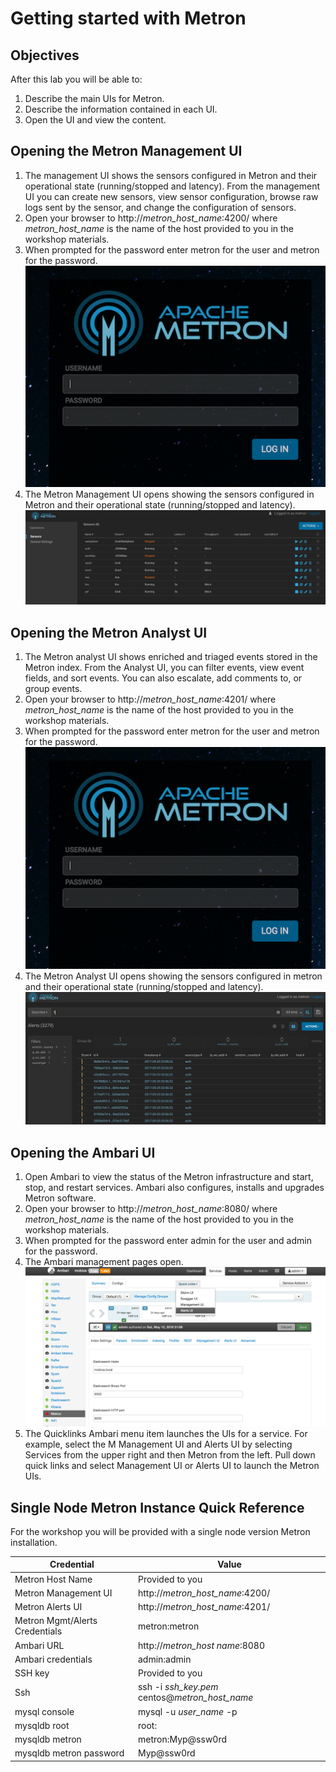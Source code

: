 ﻿


# Getting started with Metron
## Objectives
After this lab you will be able to:
1. Describe the main UIs for Metron.
2. Describe the information contained in each UI.
3. Open the UI and view the content.
## Opening the Metron Management UI

 1. The management UI shows the sensors configured in Metron and their operational state (running/stopped and latency).  From the management UI you can create new sensors, view sensor configuration, browse raw logs sent by the sensor, and change the configuration of sensors.
 2. Open your browser to http://*metron_host_name*:4200/ where *metron_host_name* is the name of the host provided to you in the workshop materials.
 3. When prompted for the password enter metron for the user and metron for the password.  
 ![Metron Login Screen](metron_login.png)
 4. The Metron Management UI opens showing the sensors configured in Metron and their operational state (running/stopped and latency).
   ![Metron Management Screen](metron_management.png)
   
## Opening the Metron Analyst UI
 1. The Metron analyst UI shows enriched and triaged events stored in the Metron index.  From the Analyst UI, you can filter events, view event fields, and sort events.  You can also escalate, add comments to, or group events. 
 6. Open your browser to http://*metron_host_name*:4201/ where *metron_host_name* is the name of the host provided to you in the workshop materials.
 7. When prompted for the password enter metron for the user and metron for the password.  
 ![Metron Login Screen](metron_login.png)
 8. The Metron Analyst UI opens showing the sensors configured in metron and their operational state (running/stopped and latency).
   ![Metron Alerts Screen](metron_alerts.png)
## Opening the Ambari UI
 1. Open Ambari to view the status of the Metron infrastructure and start, stop, and restart services.  Ambari also configures, installs and upgrades Metron software.
 2. Open your browser to http://*metron_host_name*:8080/ where *metron_host_name* is the name of the host provided to you in the workshop materials.
 3. When prompted for the password enter admin for the user and admin for the password.
 4. The Ambari management pages open.
   ![Ambari Screen](ambari.png)
5. The Quicklinks Ambari menu item launches the UIs for a service.   For example, select the M Management UI and Alerts UI  by selecting Services from the upper right and then Metron from the left.  Pull down quick links and select Management UI or Alerts UI to launch the Metron UIs.

## Single Node Metron Instance Quick Reference
For the workshop you will be provided with a single node version Metron installation.  

|Credential| Value |
|--|--|
|Metron Host Name  | Provided to you  |
|Metron Management UI|http://*metron_host_name*:4200/|
|Metron Alerts UI|http://*metron_host_name*:4201/
|Metron Mgmt/Alerts Credentials|metron:metron|
|Ambari URL|http://*metron_host name*:8080|
|Ambari credentials|admin:admin|
|SSH key| Provided to you|
|Ssh| ssh -i *ssh_key.pem* centos@*metron_host_name*
|mysql console|mysql -u *user_name* -p|
|mysqldb root|root:|
|mysqldb metron|metron:Myp@ssw0rd |
|mysqldb metron password|Myp@ssw0rd|


